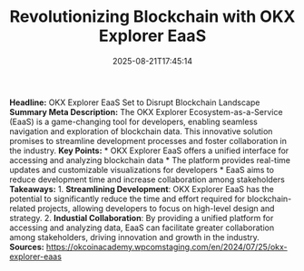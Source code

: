 ﻿---
title: "Revolutionizing Blockchain with OKX Explorer EaaS"
date: "2025-08-21T17:45:14"
category: "Markets"
summary: ""
slug: "revolutionizing blockchain with okx explorer eaas"
source_urls:
  - "https://okcoinacademy.wpcomstaging.com/en/2024/07/25/okx-explorer-eaas"
seo:
  title: "Revolutionizing Blockchain with OKX Explorer EaaS | Hash n Hedge"
  description: ""
  keywords: ["news", "markets", "brief"]
---
**Headline:** OKX Explorer EaaS Set to Disrupt Blockchain Landscape  **Summary Meta Description:** The OKX Explorer Ecosystem-as-a-Service (EaaS) is a game-changing tool for developers, enabling seamless navigation and exploration of blockchain data. This innovative solution promises to streamline development processes and foster collaboration in the industry.  **Key Points:**  * OKX Explorer EaaS offers a unified interface for accessing and analyzing blockchain data * The platform provides real-time updates and customizable visualizations for developers * EaaS aims to reduce development time and increase collaboration among stakeholders  **Takeaways:**  1. **Streamlining Development**: OKX Explorer EaaS has the potential to significantly reduce the time and effort required for blockchain-related projects, allowing developers to focus on high-level design and strategy. 2. **Industial Collaboration**: By providing a unified platform for accessing and analyzing data, EaaS can facilitate greater collaboration among stakeholders, driving innovation and growth in the industry.  **Sources:**  https://okcoinacademy.wpcomstaging.com/en/2024/07/25/okx-explorer-eaas 
